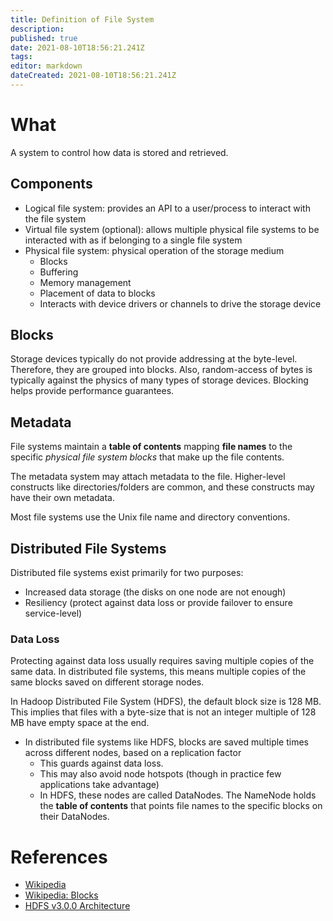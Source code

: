```yaml
---
title: Definition of File System
description: 
published: true
date: 2021-08-10T18:56:21.241Z
tags: 
editor: markdown
dateCreated: 2021-08-10T18:56:21.241Z
---
```


# What
A system to control how data is stored and retrieved.

## Components
- Logical file system: provides an API to a user/process to interact with the file system
- Virtual file system (optional): allows multiple physical file systems to be interacted with as if belonging to a single file system
- Physical file system: physical operation of the storage medium
  - Blocks
  - Buffering
  - Memory management
  - Placement of data to blocks
  - Interacts with device drivers or channels to drive the storage device
  
## Blocks
Storage devices typically do not provide addressing at the byte-level. Therefore, they are grouped into blocks. Also, random-access of bytes is typically against the physics of many types of storage devices. Blocking helps provide performance guarantees.

## Metadata
File systems maintain a **table of contents** mapping **file names** to the specific *physical file system blocks* that make up the file contents.

The metadata system may attach metadata to the file. Higher-level constructs like directories/folders are common, and these constructs may have their own metadata.

Most file systems use the Unix file name and directory conventions.

## Distributed File Systems
Distributed file systems exist primarily for two purposes:
- Increased data storage (the disks on one node are not enough)
- Resiliency (protect against data loss or provide failover to ensure service-level)

### Data Loss
Protecting against data loss usually requires saving multiple copies of the same data. In distributed file systems, this means multiple copies of the same blocks saved on different storage nodes.

In Hadoop Distributed File System (HDFS), the default block size is 128 MB. This implies that files with a byte-size that is not an integer multiple of 128 MB have empty space at the end.
- In distributed file systems like HDFS, blocks are saved multiple times across different nodes, based on a replication factor
  - This guards against data loss.
  - This may also avoid node hotspots (though in practice few applications take advantage)
  - In HDFS, these nodes are called DataNodes. The NameNode holds the **table of contents** that points file names to the specific blocks on their DataNodes.

# References
- [Wikipedia](https://en.wikipedia.org/wiki/File_system)
- [Wikipedia: Blocks](https://en.wikipedia.org/wiki/Block_(data_storage))
- [HDFS v3.0.0 Architecture](https://hadoop.apache.org/docs/r3.0.0/hadoop-project-dist/hadoop-hdfs/HdfsDesign.html)
